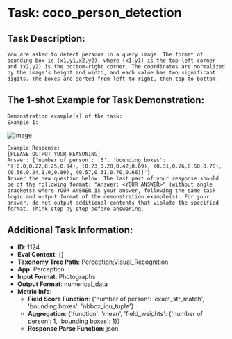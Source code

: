 # Task: coco_person_detection

## Task Description:

```
You are asked to detect persons in a query image. The format of bounding box is (x1,y1,x2,y2), where (x1,y1) is the top-left corner and (x2,y2) is the bottom-right corner. The coordinates are normalized by the image's height and width, and each value has two significant digits. The boxes are sorted from left to right, then top to bottom.
```

## The 1-shot Example for Task Demonstration:

```
Demonstration example(s) of the task:
Example 1:
```

![Image](000000006954.png)

```
Example Response:
[PLEASE OUTPUT YOUR REASONING]
Answer: {'number of person': '5', 'bounding boxes': '[(0.0,0.22,0.25,0.94), (0.23,0.28,0.42,0.69), (0.31,0.26,0.58,0.78), (0.56,0.24,1.0,0.80), (0.57,0.31,0.70,0.66)]'}
Answer the new question below. The last part of your response should be of the following format: "Answer: <YOUR ANSWER>" (without angle brackets) where YOUR ANSWER is your answer, following the same task logic and output format of the demonstration example(s). For your answer, do not output additional contents that violate the specified format. Think step by step before answering.
```

## Additional Task Information:

- **ID**: 1124
- **Eval Context**: {}
- **Taxonomy Tree Path**: Perception;Visual_Recognition
- **App**: Perception
- **Input Format**: Photographs
- **Output Format**: numerical_data
- **Metric Info**:
  - **Field Score Function**: {'number of person': 'exact_str_match', 'bounding boxes': 'nbbox_iou_tuple'}
  - **Aggregation**: {'function': 'mean', 'field_weights': {'number of person': 1, 'bounding boxes': 1}}
  - **Response Parse Function**: json
